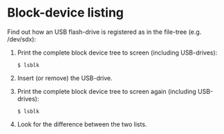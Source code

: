 # Block-device listing

<!-- thumb-drive, USB-disk, USB-drive, USB-key, flashku -->

Find out how an USB flash-drive is registered as in the file-tree (e.g. /dev/sdx):

1. Print the complete block device tree to screen (including USB-drives):

	```
	$ lsblk
	```

2. Insert (or remove) the USB-drive.

3. Print the complete block device tree to screen again (including USB-drives):

	```
	$ lsblk
	```

4. Look for the difference between the two lists.
